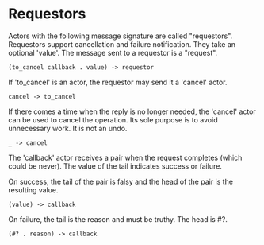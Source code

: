 # Requestors

Actors with the following message signature are called "requestors". Requestors
support cancellation and failure notification. They take an optional 'value'.
The message sent to a requestor is a "request".

    (to_cancel callback . value) -> requestor

If 'to_cancel' is an actor, the requestor may send it a 'cancel' actor.

    cancel -> to_cancel

If there comes a time when the reply is no longer needed, the 'cancel' actor can
be used to cancel the operation. Its sole purpose is to avoid unnecessary work.
It is not an undo.

    _ -> cancel

The 'callback' actor receives a pair when the request completes (which could be
never). The value of the tail indicates success or failure.

On success, the tail of the pair is falsy and the head of the pair is the
resulting value.

    (value) -> callback

On failure, the tail is the reason and must be truthy. The head is #?.

    (#? . reason) -> callback
